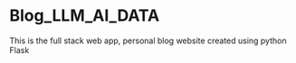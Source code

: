 # Blog_LLM_AI_DATA
This is the full stack web app, personal blog website created using python Flask
